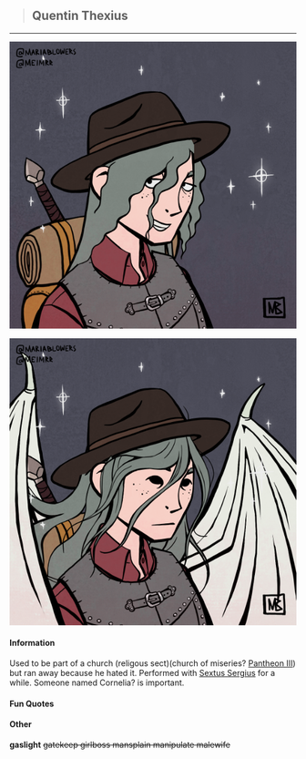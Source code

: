 >## Quentin Thexius

--- 

![quentin_human](../../../Templates/images/quentin.png "Quentin Thexius high form")

![quentin_shroud](../../../Templates/images/quentin_shroud.png "Quentin Thexius high but like an angel form")

#### Information

Used to be part of a church (religous sect)(church of miseries? [Pantheon III](../../Religion/Pantheons.md)) but ran away because he hated it. Performed with [Sextus Sergius](../NPCs/Sextus%20Sergius.md) for a while.
Someone named Cornelia? is important.

#### Fun Quotes

#### Other

**gaslight** ~~gatekeep girlboss mansplain manipulate malewife~~